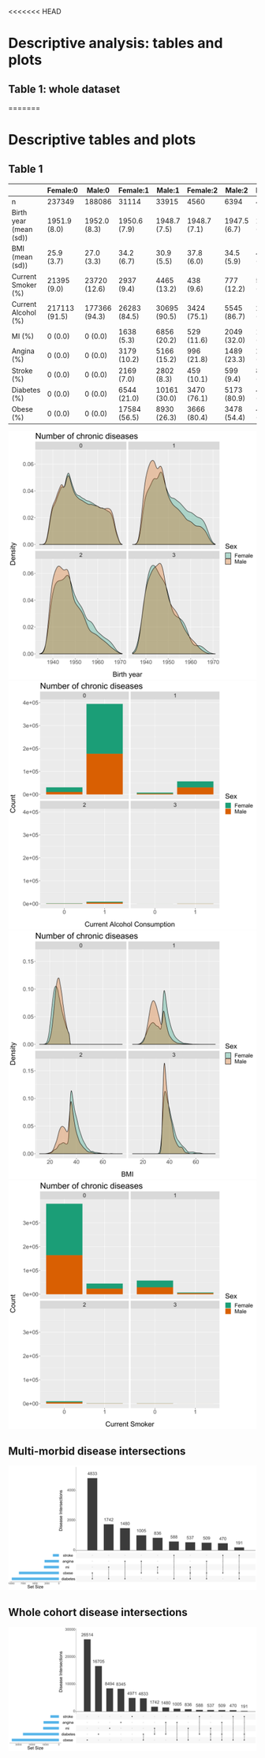 <<<<<<< HEAD
# Descriptive analysis: tables and plots
## Table 1: whole dataset
=======
# Descriptive tables and plots
## Table 1
|                        	| Female:0      	| Male:0        	| Female:1     	| Male:1       	| Female:2     	| Male:2       	| Female:3     	| Male:3       	| p      	|
|------------------------	|---------------	|---------------	|--------------	|--------------	|--------------	|--------------	|--------------	|--------------	|--------	|
| n                      	| 237349        	| 188086        	| 31114        	| 33915        	| 4560         	| 6394         	| 449          	| 788          	|        	|
| Birth year (mean (sd)) 	| 1951.9 (8.0)  	| 1952.0 (8.3)  	| 1950.6 (7.9) 	| 1948.7 (7.5) 	| 1948.7 (7.1) 	| 1947.5 (6.7) 	| 1947.4 (6.4) 	| 1947.3 (6.1) 	| <0.001 	|
| BMI (mean (sd))        	| 25.9 (3.7)    	| 27.0 (3.3)    	| 34.2 (6.7)   	| 30.9 (5.5)   	| 37.8 (6.0)   	| 34.5 (5.9)   	| 40.5 (5.0)   	| 39.1 (3.7)   	| <0.001 	|
| Current Smoker (%)     	| 21395 (9.0)   	| 23720 (12.6)  	| 2937 (9.4)   	| 4465 (13.2)  	| 438 (9.6)    	| 777 (12.2)   	| 53 (11.8)    	| 98 (12.4)    	| <0.001 	|
| Current Alcohol (%)    	| 217113 (91.5) 	| 177366 (94.3) 	| 26283 (84.5) 	| 30695 (90.5) 	| 3424 (75.1)  	| 5545 (86.7)  	| 298 (66.4)   	| 661 (83.9)   	| <0.001 	|
| MI (%)                 	| 0 (0.0)       	| 0 (0.0)       	| 1638 (5.3)   	| 6856 (20.2)  	| 529 (11.6)   	| 2049 (32.0)  	| 133 (29.6)   	| 404 (51.3)   	| <0.001 	|
| Angina (%)             	| 0 (0.0)       	| 0 (0.0)       	| 3179 (10.2)  	| 5166 (15.2)  	| 996 (21.8)   	| 1489 (23.3)  	| 229 (51.0)   	| 280 (35.5)   	| <0.001 	|
| Stroke (%)             	| 0 (0.0)       	| 0 (0.0)       	| 2169 (7.0)   	| 2802 (8.3)   	| 459 (10.1)   	| 599 (9.4)    	| 87 (19.4)    	| 104 (13.2)   	| <0.001 	|
| Diabetes (%)           	| 0 (0.0)       	| 0 (0.0)       	| 6544 (21.0)  	| 10161 (30.0) 	| 3470 (76.1)  	| 5173 (80.9)  	| 449 (100.0)  	| 788 (100.0)  	| <0.001 	|
| Obese (%)              	| 0 (0.0)       	| 0 (0.0)       	| 17584 (56.5) 	| 8930 (26.3)  	| 3666 (80.4)  	| 3478 (54.4)  	| 449 (100.0)  	| 788 (100.0)  	| <0.001 	|

 ![Birth Year](plots/birth_years.svg)
 ![Alcohol](plots/alcohol.svg)
 ![BMI](plots/BMI.svg)
 ![smoker](plots/smoker.svg)
 ## Multi-morbid disease intersections
 ![Multi-morbid disease intersections](plots/multi_morbid_disease_intersections.svg)
 ## Whole cohort disease intersections
 ![All disease intersections](plots/disease_intersections.svg)
